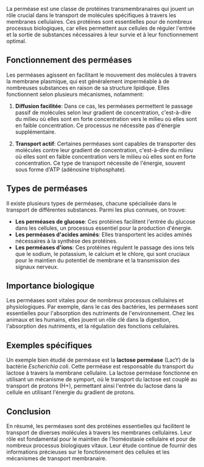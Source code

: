 La perméase est une classe de protéines transmembranaires qui jouent un rôle crucial dans le transport de molécules spécifiques à travers les membranes cellulaires. Ces protéines sont essentielles pour de nombreux processus biologiques, car elles permettent aux cellules de réguler l'entrée et la sortie de substances nécessaires à leur survie et à leur fonctionnement optimal.

## Fonctionnement des perméases

Les perméases agissent en facilitant le mouvement des molécules à travers la membrane plasmique, qui est généralement imperméable à de nombreuses substances en raison de sa structure lipidique. Elles fonctionnent selon plusieurs mécanismes, notamment:

1. **Diffusion facilitée**: Dans ce cas, les perméases permettent le passage passif de molécules selon leur gradient de concentration, c'est-à-dire du milieu où elles sont en forte concentration vers le milieu où elles sont en faible concentration. Ce processus ne nécessite pas d'énergie supplémentaire.

2. **Transport actif**: Certaines perméases sont capables de transporter des molécules contre leur gradient de concentration, c'est-à-dire du milieu où elles sont en faible concentration vers le milieu où elles sont en forte concentration. Ce type de transport nécessite de l'énergie, souvent sous forme d'ATP (adénosine triphosphate).

## Types de perméases

Il existe plusieurs types de perméases, chacune spécialisée dans le transport de différentes substances. Parmi les plus connues, on trouve:

- **Les perméases de glucose**: Ces protéines facilitent l'entrée du glucose dans les cellules, un processus essentiel pour la production d'énergie.
- **Les perméases d'acides aminés**: Elles transportent les acides aminés nécessaires à la synthèse des protéines.
- **Les perméases d'ions**: Ces protéines régulent le passage des ions tels que le sodium, le potassium, le calcium et le chlore, qui sont cruciaux pour le maintien du potentiel de membrane et la transmission des signaux nerveux.

## Importance biologique

Les perméases sont vitales pour de nombreux processus cellulaires et physiologiques. Par exemple, dans le cas des bactéries, les perméases sont essentielles pour l'absorption des nutriments de l'environnement. Chez les animaux et les humains, elles jouent un rôle clé dans la digestion, l'absorption des nutriments, et la régulation des fonctions cellulaires.

## Exemples spécifiques

Un exemple bien étudié de perméase est la **lactose perméase** (LacY) de la bactérie *Escherichia coli*. Cette perméase est responsable du transport du lactose à travers la membrane cellulaire. La lactose perméase fonctionne en utilisant un mécanisme de symport, où le transport du lactose est couplé au transport de protons (H+), permettant ainsi l'entrée du lactose dans la cellule en utilisant l'énergie du gradient de protons.

## Conclusion

En résumé, les perméases sont des protéines essentielles qui facilitent le transport de diverses molécules à travers les membranes cellulaires. Leur rôle est fondamental pour le maintien de l'homéostasie cellulaire et pour de nombreux processus biologiques vitaux. Leur étude continue de fournir des informations précieuses sur le fonctionnement des cellules et les mécanismes de transport membranaire.